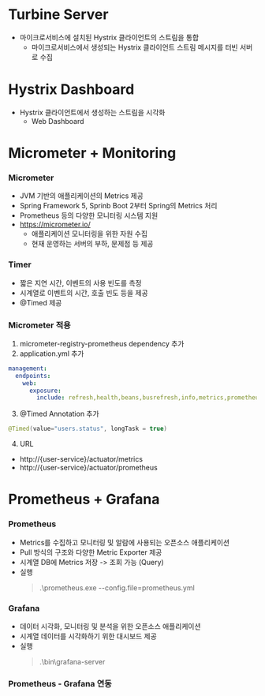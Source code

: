 # Turbine Server

- 마이크로서비스에 설치된 Hystrix 클라이언트의 스트림을 통합
  - 마이크로서비스에서 생성되는 Hystrix 클라이언트 스트림 메시지를 터빈 서버로 수집

# Hystrix Dashboard

- Hystrix 클라이언트에서 생성하는 스트림을 시각화
  - Web Dashboard

# Micrometer + Monitoring

### Micrometer

- JVM 기반의 애플리케이션의 Metrics 제공
- Spring Framework 5, Sprinb Boot 2부터 Spring의 Metrics 처리
- Prometheus 등의 다양한 모니터링 시스템 지원
- https://micrometer.io/
  - 애플리케이션 모니터링을 위한 자원 수집
  - 현재 운영하는 서버의 부하, 문제점 등 제공

### Timer

- 짧은 지연 시간, 이벤트의 사용 빈도를 측정
- 시계열로 이벤트의 시간, 호출 빈도 등을 제공
- @Timed 제공

### Micrometer 적용

1. micrometer-registry-prometheus dependency 추가
2. application.yml 추가

```yml
management:
  endpoints:
    web:
      exposure:
        include: refresh,health,beans,busrefresh,info,metrics,prometheus
```

3. @Timed Annotation 추가

```java
@Timed(value="users.status", longTask = true)
```

4. URL

- http://{user-service}/actuator/metrics
- http://{user-service}/actuator/prometheus

# Prometheus + Grafana

### Prometheus

- Metrics를 수집하고 모니터링 및 알람에 사용되는 오픈소스 애플리케이션
- Pull 방식의 구조와 다양한 Metric Exporter 제공
- 시계열 DB에 Metrics 저장 -> 조회 가능 (Query)
- 실행
  > .\prometheus.exe --config.file=prometheus.yml

### Grafana

- 데이터 시각화, 모니터링 및 분석을 위한 오픈소스 애플리케이션
- 시계열 데이터를 시각화하기 위한 대시보드 제공
- 실행
  > .\bin\grafana-server

### Prometheus - Grafana 연동
